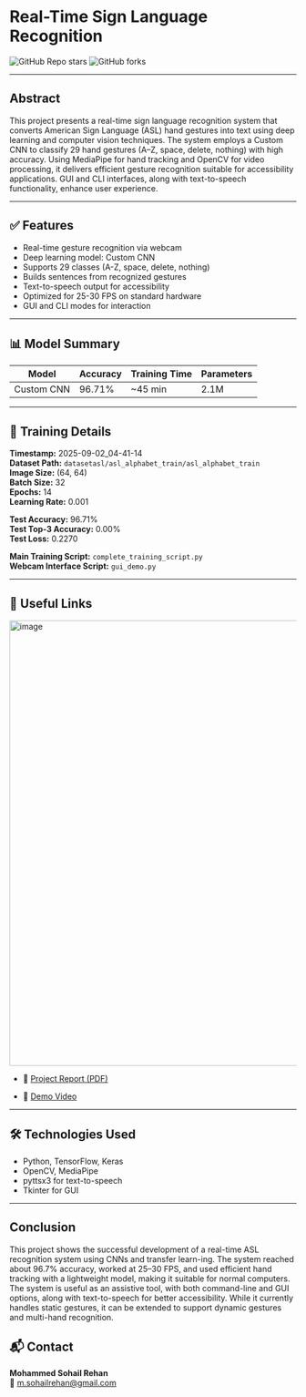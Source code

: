 # Real-Time Sign Language Recognition

![GitHub Repo stars](https://img.shields.io/github/stars/sohail-RM2004/Sign_Language_Detection-using-DL-and-CV?style=social)
![GitHub forks](https://img.shields.io/github/forks/sohail-RM2004/Sign_Language_Detection-using-DL-and-CV?style=social)


---

## Abstract

This project presents a real-time sign language recognition system that converts American Sign Language (ASL) hand gestures into text using deep learning and computer vision techniques. The system employs a Custom CNN to classify 29 hand gestures (A–Z, space, delete, nothing) with high accuracy. Using MediaPipe for hand tracking and OpenCV for video processing, it delivers efficient gesture recognition suitable for accessibility applications. GUI and CLI interfaces, along with text-to-speech functionality, enhance user experience.

---

## ✅ Features

- Real-time gesture recognition via webcam  
- Deep learning model: Custom CNN  
- Supports 29 classes (A-Z, space, delete, nothing)  
- Builds sentences from recognized gestures  
- Text-to-speech output for accessibility  
- Optimized for 25-30 FPS on standard hardware  
- GUI and CLI modes for interaction

---

## 📊 Model Summary

| Model      | Accuracy | Training Time | Parameters |
| ---------- | -------- | ------------- | ---------- |
| Custom CNN | 96.71%  | ~45 min       | 2.1M       |

---

## 🧠 Training Details

**Timestamp:** 2025-09-02_04-41-14  
**Dataset Path:** `datasetasl/asl_alphabet_train/asl_alphabet_train`  
**Image Size:** (64, 64)  
**Batch Size:** 32  
**Epochs:** 14  
**Learning Rate:** 0.001

**Test Accuracy:** 96.71%  
**Test Top-3 Accuracy:** 0.00%  
**Test Loss:** 0.2270

**Main Training Script:** `complete_training_script.py`  
**Webcam Interface Script:** `gui_demo.py`

---

## 📂 Useful Links

<img width="970" height="782" alt="image" src="https://github.com/user-attachments/assets/01d76aba-67b5-478f-9aad-d14387aa57e7" />


- 📄 [Project Report (PDF)](https://drive.google.com/file/d/1BVI9wG_SiH3DaoV2AiGHntW9Wqx7P0QY/view?usp=drive_link)
  
- 🎥 [Demo Video](https://drive.google.com/file/d/1UsTjYHd5Y9sJoXJ4DUOzvhN9LVwvD4a1/view?usp=drive_link)


---

## 🛠 Technologies Used

- Python, TensorFlow, Keras  
- OpenCV, MediaPipe  
- pyttsx3 for text-to-speech  
- Tkinter for GUI

---

## Conclusion

This project shows the successful development of a real-time ASL recognition system using CNNs and transfer learn-ing. The system reached about 96.7% accuracy, worked at 25–30 FPS, and used efficient hand tracking with a lightweight model, making it suitable for normal computers.
The system is useful as an assistive tool, with both command-line and GUI options, along with text-to-speech for better accessibility. While it currently handles static gestures, it can be extended to support dynamic gestures and multi-hand recognition.


## 📬 Contact

**Mohammed Sohail Rehan**  
📧 m.sohailrehan@gmail.com
